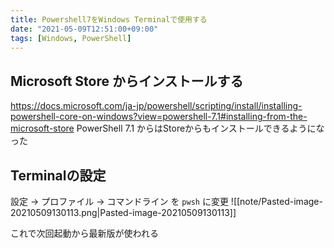 ```yaml
---
title: Powershell7をWindows Terminalで使用する
date: "2021-05-09T12:51:00+09:00"
tags: [Windows, PowerShell]
---
```


## Microsoft Store からインストールする

<https://docs.microsoft.com/ja-jp/powershell/scripting/install/installing-powershell-core-on-windows?view=powershell-7.1#installing-from-the-microsoft-store>
PowerShell 7.1 からはStoreからもインストールできるようになった

## Terminalの設定

設定 -> プロファイル -> コマンドライン を `pwsh` に変更
![[note/Pasted-image-20210509130113.png|Pasted-image-20210509130113]]

これで次回起動から最新版が使われる
